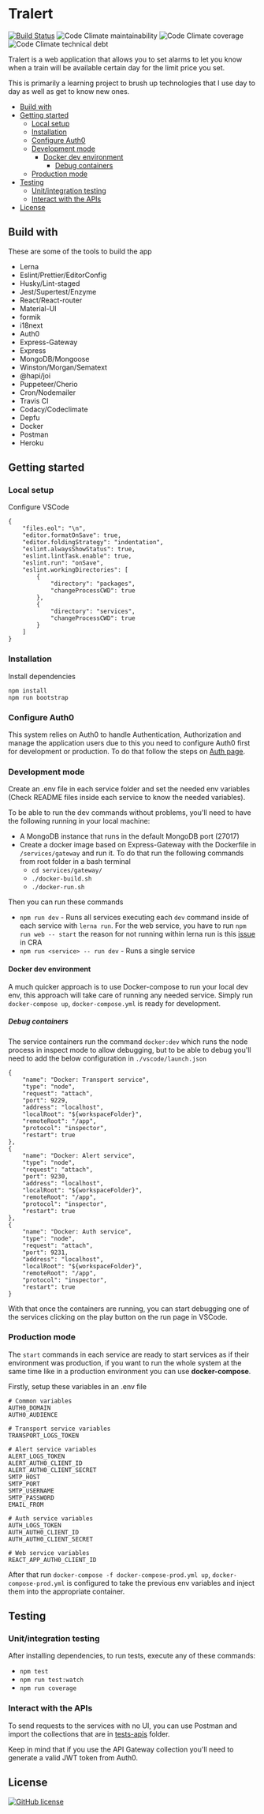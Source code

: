 # Tralert

[![Build Status](https://travis-ci.org/gimeno/tralert.svg)](https://travis-ci.org/gimeno/tralert)
![Code Climate maintainability](https://img.shields.io/codeclimate/maintainability/gimeno/tralert)
![Code Climate coverage](https://img.shields.io/codeclimate/coverage/gimeno/tralert)
![Code Climate technical debt](https://img.shields.io/codeclimate/tech-debt/gimeno/tralert)

Tralert is a web application that allows you to set alarms to let you know when a train will be available certain day for the limit price you set.

This is primarily a learning project to brush up technologies that I use day to day as well as get to know new ones.

-   [Build with](#build-with)
-   [Getting started](#getting-started)
    -   [Local setup](#local-setup)
    -   [Installation](#installation)
    -   [Configure Auth0](#configure-auth0)
    -   [Development mode](#development-mode)
        -   [Docker dev environment](#docker-dev-environment)
            -   [Debug containers](#debug-containers)
    -   [Production mode](#production-mode)
-   [Testing](#testing)
    -   [Unit/integration testing](#unit-integration-testing)
    -   [Interact with the APIs](#interact-with-the-apis)
-   [License](#license)

## Build with

These are some of the tools to build the app

-   Lerna
-   Eslint/Prettier/EditorConfig
-   Husky/Lint-staged
-   Jest/Supertest/Enzyme
-   React/React-router
-   Material-UI
-   formik
-   i18next
-   Auth0
-   Express-Gateway
-   Express
-   MongoDB/Mongoose
-   Winston/Morgan/Sematext
-   @hapi/joi
-   Puppeteer/Cherio
-   Cron/Nodemailer
-   Travis CI
-   Codacy/Codeclimate
-   Depfu
-   Docker
-   Postman
-   Heroku

## Getting started

### Local setup

Configure VSCode

    {
        "files.eol": "\n",
        "editor.formatOnSave": true,
        "editor.foldingStrategy": "indentation",
        "eslint.alwaysShowStatus": true,
        "eslint.lintTask.enable": true,
        "eslint.run": "onSave",
        "eslint.workingDirectories": [
            {
                "directory": "packages",
                "changeProcessCWD": true
            },
            {
                "directory": "services",
                "changeProcessCWD": true
            }
        ]
    }

### Installation

Install dependencies

    npm install
    npm run bootstrap

### Configure Auth0

This system relies on Auth0 to handle Authentication, Authorization and manage the application users due to this you need to configure Auth0 first for development or production. To do that follow the steps on [Auth page](Auth.md).

### Development mode

Create an .env file in each service folder and set the needed env variables (Check README files inside each service to know the needed variables).

To be able to run the dev commands without problems, you'll need to have the following running in your local machine:

-   A MongoDB instance that runs in the default MongoDB port (27017)
-   Create a docker image based on Express-Gateway with the Dockerfile in `/services/gateway` and run it. To do that run the following commands from root folder in a bash terminal
    -   `cd services/gateway/`
    -   `./docker-build.sh`
    -   `./docker-run.sh`

Then you can run these commands

-   `npm run dev` - Runs all services executing each `dev` command inside of each service with `lerna run`. For the web service, you have to run `npm run web -- start` the reason for not running within lerna run is this [issue](https://github.com/facebook/create-react-app/issues/8685) in CRA
-   `npm run <service> -- run dev` - Runs a single service

#### Docker dev environment

A much quicker approach is to use Docker-compose to run your local dev env, this approach will take care of running any needed service. Simply run `docker-compose up`, `docker-compose.yml` is ready for development.

##### Debug containers

The service containers run the command `docker:dev` which runs the node process in inspect mode to allow debugging, but to be able to debug you'll need to add the below configuration in `./vscode/launch.json`

    {
        "name": "Docker: Transport service",
        "type": "node",
        "request": "attach",
        "port": 9229,
        "address": "localhost",
        "localRoot": "${workspaceFolder}",
        "remoteRoot": "/app",
        "protocol": "inspector",
        "restart": true
    },
    {
        "name": "Docker: Alert service",
        "type": "node",
        "request": "attach",
        "port": 9230,
        "address": "localhost",
        "localRoot": "${workspaceFolder}",
        "remoteRoot": "/app",
        "protocol": "inspector",
        "restart": true
    },
    {
        "name": "Docker: Auth service",
        "type": "node",
        "request": "attach",
        "port": 9231,
        "address": "localhost",
        "localRoot": "${workspaceFolder}",
        "remoteRoot": "/app",
        "protocol": "inspector",
        "restart": true
    }

With that once the containers are running, you can start debugging one of the services clicking on the play button on the run page in VSCode.

### Production mode

The `start` commands in each service are ready to start services as if their environment was production, if you want to run the whole system at the same time like in a production environment you can use **docker-compose**.

Firstly, setup these variables in an .env file

    # Common variables
    AUTH0_DOMAIN
    AUTH0_AUDIENCE

    # Transport service variables
    TRANSPORT_LOGS_TOKEN

    # Alert service variables
    ALERT_LOGS_TOKEN
    ALERT_AUTH0_CLIENT_ID
    ALERT_AUTH0_CLIENT_SECRET
    SMTP_HOST
    SMTP_PORT
    SMTP_USERNAME
    SMTP_PASSWORD
    EMAIL_FROM

    # Auth service variables
    AUTH_LOGS_TOKEN
    AUTH_AUTH0_CLIENT_ID
    AUTH_AUTH0_CLIENT_SECRET

    # Web service variables
    REACT_APP_AUTH0_CLIENT_ID

After that run `docker-compose -f docker-compose-prod.yml up`, `docker-compose-prod.yml` is configured to take the previous env variables and inject them into the appropriate container.

## Testing

### Unit/integration testing

After installing dependencies, to run tests, execute any of these commands:

-   `npm test`
-   `npm run test:watch`
-   `npm run coverage`

### Interact with the APIs

To send requests to the services with no UI, you can use Postman and import the collections that are in [tests-apis](./assets/tests-apis) folder.

Keep in mind that if you use the API Gateway collection you'll need to generate a valid JWT token from Auth0.

## License

[![GitHub license](https://img.shields.io/badge/license-MIT-blue.svg)](LICENSE)
